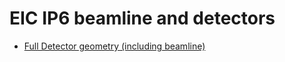 # EIC IP6 beamline and detectors


- [Full Detector geometry (including beamline)](https://eic.phy.anl.gov/geoviewer/index.htm?file=https://eicweb.phy.anl.gov/EIC/detectors/ip6/-/jobs/artifacts/master/raw/geo/detector_geo_full.root?job=dump_geometry&item=default;1&opt=clipxyz;transp30;zoom75;ROTY290;ROTZ350;trz0;trr0;ctrl;all&)


